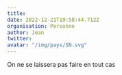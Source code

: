 ```yaml
---
title: 
date: 2022-12-21T19:58:44.712Z
organisation: Personne 
author: Jean 
twitter: 
avatar: "/img/pays/SN.svg"
---
```


On ne se laissera pas faire en tout cas 
